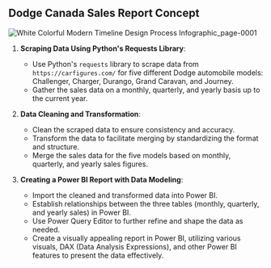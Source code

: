 ## Dodge Canada Sales Report Concept

![White Colorful Modern Timeline Design Process Infographic_page-0001](https://github.com/gentallman/stellantis_dodge_canada_sales_statistics/assets/78334851/17f40583-f19c-4a53-b138-68e8cb81144b)

1. **Scraping Data Using Python's Requests Library**:
   - Use Python's `requests` library to scrape data from `https://carfigures.com/` for five different Dodge automobile models: Challenger, Charger, Durango, Grand Caravan, and Journey.
   - Gather the sales data on a monthly, quarterly, and yearly basis up to the current year.

2. **Data Cleaning and Transformation**:
   - Clean the scraped data to ensure consistency and accuracy.
   - Transform the data to facilitate merging by standardizing the format and structure.
   - Merge the sales data for the five models based on monthly, quarterly, and yearly sales figures.

3. **Creating a Power BI Report with Data Modeling**:
   - Import the cleaned and transformed data into Power BI.
   - Establish relationships between the three tables (monthly, quarterly, and yearly sales) in Power BI.
   - Use Power Query Editor to further refine and shape the data as needed.
   - Create a visually appealing report in Power BI, utilizing various visuals, DAX (Data Analysis Expressions), and other Power BI features to present the data effectively.


